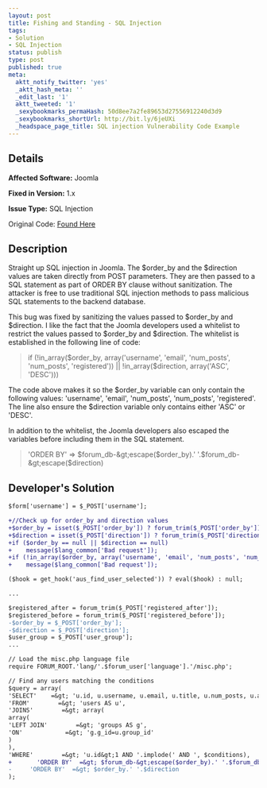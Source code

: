 ```yaml
---
layout: post
title: Fishing and Standing - SQL Injection
tags:
- Solution
- SQL Injection
status: publish
type: post
published: true
meta:
  aktt_notify_twitter: 'yes'
  _aktt_hash_meta: ''
  _edit_last: '1'
  aktt_tweeted: '1'
  _sexybookmarks_permaHash: 50d8ee7a2fe89653d27556912240d3d9
  _sexybookmarks_shortUrl: http://bit.ly/6jeUXi
  _headspace_page_title: SQL injection Vulnerability Code Example
---
```

## Details
__Affected Software:__ Joomla

__Fixed in Version:__  1.x

__Issue Type:__ SQL Injection

Original Code: <a title="Fishing and Standing" href="http://spotthevuln.com/2010/01/fishing-and-standing/" target="_blank">Found Here</a>
## Description
Straight up SQL injection in Joomla. The $order_by and the $direction values are taken directly from POST parameters. They are then passed to a SQL statement as part of ORDER BY clause without sanitization. The attacker is free to use traditional SQL injection methods to pass malicious SQL statements to the backend database.

This bug was fixed by sanitizing the values passed to $order_by and $direction. I like the fact that the Joomla developers used a whitelist to restrict the values passed to $order_by and $direction. The whitelist is established in the following line of code:
<blockquote>if (!in_array($order_by, array('username', 'email', 'num_posts', 'num_posts', 'registered')) || !in_array($direction, array('ASC', 'DESC')))</blockquote>
The code above makes it so the $order_by variable can only contain the following values: 'username', 'email', 'num_posts', 'num_posts', 'registered'. The line also ensure the $direction variable only contains either 'ASC' or 'DESC'.

In addition to the whitelist, the Joomla developers also escaped the variables before including them in the SQL statement.
<blockquote>

'ORDER BY'  =&gt; $forum_db-&gt;escape($order_by).' '.$forum_db-&gt;escape($direction)</blockquote>
## Developer's Solution
```diff
$form['username'] = $_POST['username'];

+//Check up for order_by and direction values
+$order_by = isset($_POST['order_by']) ? forum_trim($_POST['order_by']) : null;
+$direction = isset($_POST['direction']) ? forum_trim($_POST['direction']) : null;
+if ($order_by == null || $direction == null)
+    message($lang_common['Bad request']);
+if (!in_array($order_by, array('username', 'email', 'num_posts', 'num_posts', 'registered')) || !in_array($direction, array('ASC', 'DESC')))
+    message($lang_common['Bad request']);

($hook = get_hook('aus_find_user_selected')) ? eval($hook) : null;

...

$registered_after = forum_trim($_POST['registered_after']);
$registered_before = forum_trim($_POST['registered_before']);
-$order_by = $_POST['order_by'];
-$direction = $_POST['direction'];
$user_group = $_POST['user_group'];
...

// Load the misc.php language file
require FORUM_ROOT.'lang/'.$forum_user['language'].'/misc.php';

// Find any users matching the conditions
$query = array(
'SELECT'    =&gt; 'u.id, u.username, u.email, u.title, u.num_posts, u.admin_note, g.g_id, g.g_user_title',
'FROM'        =&gt; 'users AS u',
'JOINS'        =&gt; array(
array(
'LEFT JOIN'        =&gt; 'groups AS g',
'ON'            =&gt; 'g.g_id=u.group_id'
)
),
'WHERE'        =&gt; 'u.id&gt;1 AND '.implode(' AND ', $conditions),
+       'ORDER BY'  =&gt; $forum_db-&gt;escape($order_by).' '.$forum_db-&gt;escape($direction)
-     'ORDER BY'  =&gt; $order_by.' '.$direction
);


```
